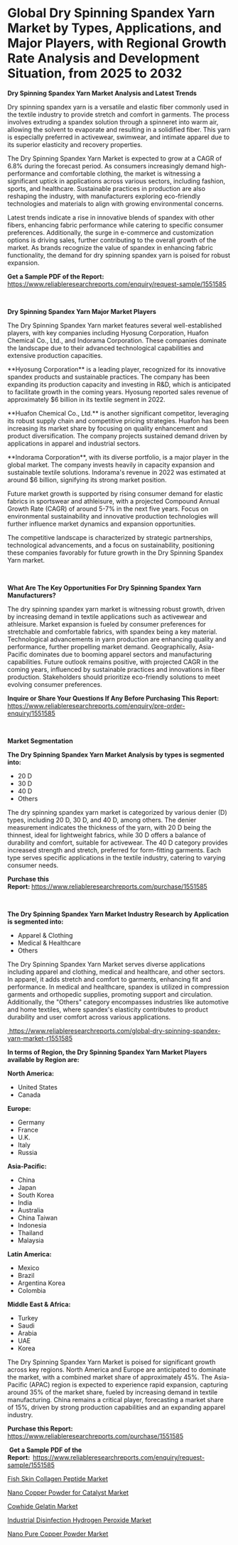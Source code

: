 <p><h1>Global Dry Spinning Spandex Yarn Market by Types, Applications, and Major Players, with Regional Growth Rate Analysis and Development Situation, from 2025 to 2032</h1></p><p><strong>Dry Spinning Spandex Yarn Market Analysis and Latest Trends</strong></p>
<p><p>Dry spinning spandex yarn is a versatile and elastic fiber commonly used in the textile industry to provide stretch and comfort in garments. The process involves extruding a spandex solution through a spinneret into warm air, allowing the solvent to evaporate and resulting in a solidified fiber. This yarn is especially preferred in activewear, swimwear, and intimate apparel due to its superior elasticity and recovery properties.</p><p>The Dry Spinning Spandex Yarn Market is expected to grow at a CAGR of 6.8% during the forecast period. As consumers increasingly demand high-performance and comfortable clothing, the market is witnessing a significant uptick in applications across various sectors, including fashion, sports, and healthcare. Sustainable practices in production are also reshaping the industry, with manufacturers exploring eco-friendly technologies and materials to align with growing environmental concerns.</p><p>Latest trends indicate a rise in innovative blends of spandex with other fibers, enhancing fabric performance while catering to specific consumer preferences. Additionally, the surge in e-commerce and customization options is driving sales, further contributing to the overall growth of the market. As brands recognize the value of spandex in enhancing fabric functionality, the demand for dry spinning spandex yarn is poised for robust expansion.</p></p>
<p><strong>Get a Sample PDF of the Report:&nbsp;</strong> <a href="https://www.reliableresearchreports.com/enquiry/request-sample/1551585?utm_campaign=32&utm_medium=2&utm_source=Github&utm_content=ia&utm_term=01022025&utm_id=dry-spinning-spandex-yarn">https://www.reliableresearchreports.com/enquiry/request-sample/1551585</a></p>
<p>&nbsp;</p>
<p><strong>Dry Spinning Spandex Yarn Major Market Players</strong></p>
<p><p>The Dry Spinning Spandex Yarn market features several well-established players, with key companies including Hyosung Corporation, Huafon Chemical Co., Ltd., and Indorama Corporation. These companies dominate the landscape due to their advanced technological capabilities and extensive production capacities.</p><p>**Hyosung Corporation** is a leading player, recognized for its innovative spandex products and sustainable practices. The company has been expanding its production capacity and investing in R&D, which is anticipated to facilitate growth in the coming years. Hyosung reported sales revenue of approximately $6 billion in its textile segment in 2022. </p><p>**Huafon Chemical Co., Ltd.** is another significant competitor, leveraging its robust supply chain and competitive pricing strategies. Huafon has been increasing its market share by focusing on quality enhancement and product diversification. The company projects sustained demand driven by applications in apparel and industrial sectors.</p><p>**Indorama Corporation**, with its diverse portfolio, is a major player in the global market. The company invests heavily in capacity expansion and sustainable textile solutions. Indorama's revenue in 2022 was estimated at around $6 billion, signifying its strong market position.</p><p>Future market growth is supported by rising consumer demand for elastic fabrics in sportswear and athleisure, with a projected Compound Annual Growth Rate (CAGR) of around 5-7% in the next five years. Focus on environmental sustainability and innovative production technologies will further influence market dynamics and expansion opportunities.</p><p>The competitive landscape is characterized by strategic partnerships, technological advancements, and a focus on sustainability, positioning these companies favorably for future growth in the Dry Spinning Spandex Yarn market.</p></p>
<p>&nbsp;</p>
<p><strong>What Are The Key Opportunities For Dry Spinning Spandex Yarn Manufacturers?</strong></p>
<p><p>The dry spinning spandex yarn market is witnessing robust growth, driven by increasing demand in textile applications such as activewear and athleisure. Market expansion is fueled by consumer preferences for stretchable and comfortable fabrics, with spandex being a key material. Technological advancements in yarn production are enhancing quality and performance, further propelling market demand. Geographically, Asia-Pacific dominates due to booming apparel sectors and manufacturing capabilities. Future outlook remains positive, with projected CAGR in the coming years, influenced by sustainable practices and innovations in fiber production. Stakeholders should prioritize eco-friendly solutions to meet evolving consumer preferences.</p></p>
<p><strong>Inquire or Share Your Questions If Any Before Purchasing This Report:</strong> <a href="https://www.reliableresearchreports.com/enquiry/pre-order-enquiry/1551585?utm_campaign=32&utm_medium=2&utm_source=Github&utm_content=ia&utm_term=01022025&utm_id=dry-spinning-spandex-yarn">https://www.reliableresearchreports.com/enquiry/pre-order-enquiry/1551585</a></p>
<p>&nbsp;</p>
<p><strong>Market Segmentation</strong></p>
<p><strong>The Dry Spinning Spandex Yarn Market Analysis by types is segmented into:</strong></p>
<p><ul><li>20 D</li><li>30 D</li><li>40 D</li><li>Others</li></ul></p>
<p><p>The dry spinning spandex yarn market is categorized by various denier (D) types, including 20 D, 30 D, and 40 D, among others. The denier measurement indicates the thickness of the yarn, with 20 D being the thinnest, ideal for lightweight fabrics, while 30 D offers a balance of durability and comfort, suitable for activewear. The 40 D category provides increased strength and stretch, preferred for form-fitting garments. Each type serves specific applications in the textile industry, catering to varying consumer needs.</p></p>
<p><strong>Purchase this Report:&nbsp;</strong><a href="https://www.reliableresearchreports.com/purchase/1551585?utm_campaign=32&utm_medium=2&utm_source=Github&utm_content=ia&utm_term=01022025&utm_id=dry-spinning-spandex-yarn">https://www.reliableresearchreports.com/purchase/1551585</a></p>
<p>&nbsp;</p>
<p><strong>The Dry Spinning Spandex Yarn Market Industry Research by Application is segmented into:</strong></p>
<p><ul><li>Apparel & Clothing</li><li>Medical & Healthcare</li><li>Others</li></ul></p>
<p><p>The Dry Spinning Spandex Yarn Market serves diverse applications including apparel and clothing, medical and healthcare, and other sectors. In apparel, it adds stretch and comfort to garments, enhancing fit and performance. In medical and healthcare, spandex is utilized in compression garments and orthopedic supplies, promoting support and circulation. Additionally, the "Others" category encompasses industries like automotive and home textiles, where spandex's elasticity contributes to product durability and user comfort across various applications.</p></p>
<p><a href="https://www.reliableresearchreports.com/global-dry-spinning-spandex-yarn-market-r1551585?utm_campaign=32&utm_medium=2&utm_source=Github&utm_content=ia&utm_term=01022025&utm_id=dry-spinning-spandex-yarn">&nbsp;https://www.reliableresearchreports.com/global-dry-spinning-spandex-yarn-market-r1551585</a></p>
<p><strong>In terms of Region, the Dry Spinning Spandex Yarn Market Players available by Region are:</strong></p>
<p>
    <p> <strong> North America: </strong>
        <ul>
            <li>United States</li>
            <li>Canada</li>
        </ul>
        </p> 
    <p> <strong> Europe: </strong>
        <ul>
            <li>Germany</li>
            <li>France</li>
            <li>U.K.</li>
            <li>Italy</li>
            <li>Russia</li>
        </ul>
        </p> 
    <p> <strong> Asia-Pacific: </strong>
        <ul>
            <li>China</li>
            <li>Japan</li>
            <li>South Korea</li>
            <li>India</li>
            <li>Australia</li>
            <li>China Taiwan</li>
            <li>Indonesia</li>
            <li>Thailand</li>
            <li>Malaysia</li>
        </ul>
        </p> 
    <p> <strong> Latin America: </strong>
        <ul>
            <li>Mexico</li>
            <li>Brazil</li>
            <li>Argentina Korea</li>
            <li>Colombia</li>
        </ul>
        </p> 
    <p> <strong> Middle East & Africa: </strong>
        <ul>
            <li>Turkey</li>
            <li>Saudi</li>
            <li>Arabia</li>
            <li>UAE</li>
            <li>Korea</li>
        </ul>
    </p>
    </p>
<p><p>The Dry Spinning Spandex Yarn Market is poised for significant growth across key regions. North America and Europe are anticipated to dominate the market, with a combined market share of approximately 45%. The Asia-Pacific (APAC) region is expected to experience rapid expansion, capturing around 35% of the market share, fueled by increasing demand in textile manufacturing. China remains a critical player, forecasting a market share of 15%, driven by strong production capabilities and an expanding apparel industry.</p></p>
<p><strong>Purchase this Report: </strong><a href="https://www.reliableresearchreports.com/purchase/1551585?utm_campaign=32&utm_medium=2&utm_source=Github&utm_content=ia&utm_term=01022025&utm_id=dry-spinning-spandex-yarn">https://www.reliableresearchreports.com/purchase/1551585</a></p>
<p>&nbsp;<strong>Get a Sample PDF of the Report:&nbsp;&nbsp;</strong><a href="https://www.reliableresearchreports.com/enquiry/request-sample/1551585?utm_campaign=32&utm_medium=2&utm_source=Github&utm_content=ia&utm_term=01022025&utm_id=dry-spinning-spandex-yarn">https://www.reliableresearchreports.com/enquiry/request-sample/1551585</a></p>
<p><strong></strong></p>
<p><p><a href="https://github.com/sungbruington660/Market-Research-Report-List-1/blob/main/fish-skin-collagen-peptide-market.md?utm_campaign=32&utm_medium=2&utm_source=Github&utm_content=ia&utm_term=01022025&utm_id=dry-spinning-spandex-yarn">Fish Skin Collagen Peptide Market</a></p><p><a href="https://github.com/adyawafurber1/Market-Research-Report-List-1/blob/main/nano-copper-powder-for-catalyst-market.md?utm_campaign=32&utm_medium=2&utm_source=Github&utm_content=ia&utm_term=01022025&utm_id=dry-spinning-spandex-yarn">Nano Copper Powder for Catalyst Market</a></p><p><a href="https://github.com/arnoldannice0/Market-Research-Report-List-1/blob/main/cowhide-gelatin-market.md?utm_campaign=32&utm_medium=2&utm_source=Github&utm_content=ia&utm_term=01022025&utm_id=dry-spinning-spandex-yarn">Cowhide Gelatin Market</a></p><p><a href="https://github.com/justalichtenberger/Market-Research-Report-List-1/blob/main/industrial-disinfection-hydrogen-peroxide-market.md?utm_campaign=32&utm_medium=2&utm_source=Github&utm_content=ia&utm_term=01022025&utm_id=dry-spinning-spandex-yarn">Industrial Disinfection Hydrogen Peroxide Market</a></p><p><a href="https://github.com/pimanoruman/Market-Research-Report-List-1/blob/main/nano-pure-copper-powder-market.md?utm_campaign=32&utm_medium=2&utm_source=Github&utm_content=ia&utm_term=01022025&utm_id=dry-spinning-spandex-yarn">Nano Pure Copper Powder Market</a></p></p>
